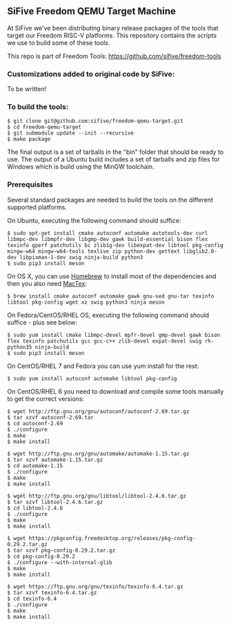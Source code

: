 SiFive Freedom QEMU Target Machine
--------

At SiFive we've been distributing binary release packages of the
tools that target our Freedom RISC-V platforms.  This repository
contains the scripts we use to build some of these tools.

This repo is part of Freedom Tools: https://github.com/sifive/freedom-tools

### Customizations added to original code by SiFive:
To be written!

### To build the tools:

    $ git clone git@github.com:sifive/freedom-qemu-target.git
    $ cd freedom-qemu-target
    $ git submodule update --init --recursive
    $ make package

The final output is a set of tarballs in the "bin" folder that should be ready to use.
The output of a Ubuntu build includes a set of tarballs and zip files for Windows
which is build using the MinGW toolchain.

### Prerequisites

Several standard packages are needed to build the tools on the different supported platforms.


On Ubuntu, executing the following command should suffice:

    $ sudo apt-get install cmake autoconf automake autotools-dev curl libmpc-dev libmpfr-dev libgmp-dev gawk build-essential bison flex texinfo gperf patchutils bc zlib1g-dev libexpat-dev libtool pkg-config mingw-w64 mingw-w64-tools texlive zip python-dev gettext libglib2.0-dev libpixman-1-dev swig ninja-build python3
    $ sudo pip3 install meson

On OS X, you can use [Homebrew](http://brew.sh) to install most of the dependencies and then you also need [MacTex](http://www.tug.org/mactex/):

    $ brew install cmake autoconf automake gawk gnu-sed gnu-tar texinfo libtool pkg-config wget xz swig python3 ninja meson

On Fedora/CentOS/RHEL OS, executing the following command should suffice - plus see below:

    $ sudo yum install cmake libmpc-devel mpfr-devel gmp-devel gawk bison flex texinfo patchutils gcc gcc-c++ zlib-devel expat-devel swig rh-python35 ninja-build
    $ sudo pip3 install meson

On CentOS/RHEL 7 and Fedora you can use yum install for the rest:

    $ sudo yum install autoconf automake libtool pkg-config

On CentOS/RHEL 6 you need to download and compile some tools manually to get the correct versions:

    $ wget http://ftp.gnu.org/gnu/autoconf/autoconf-2.69.tar.gz
    $ tar xzvf autoconf-2.69.tar
    $ cd autoconf-2.69
    $ ./configure
    $ make
    $ make install

    $ wget http://ftp.gnu.org/gnu/automake/automake-1.15.tar.gz
    $ tar xzvf automake-1.15.tar.gz
    $ cd automake-1.15
    $ ./configure
    $ make
    $ make install

    $ wget http://ftp.gnu.org/gnu/libtool/libtool-2.4.6.tar.gz
    $ tar xzvf libtool-2.4.6.tar.gz
    $ cd libtool-2.4.6
    $ ./configure
    $ make
    $ make install

    $ wget https://pkgconfig.freedesktop.org/releases/pkg-config-0.29.2.tar.gz
    $ tar xzvf pkg-config-0.29.2.tar.gz
    $ cd pkg-config-0.29.2
    $ ./configure --with-internal-glib
    $ make
    $ make install

    $ wget https://ftp.gnu.org/gnu/texinfo/texinfo-6.4.tar.gz
    $ tar xzvf texinfo-6.4.tar.gz
    $ cd texinfo-6.4
    $ ./configure
    $ make
    $ make install
